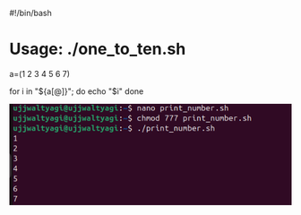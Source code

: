 #!/bin/bash
# Usage: ./one_to_ten.sh

a=(1 2 3 4 5 6 7)

for i in "${a[@]}"; do
  echo "$i"
done

![](../images/2025-10-24-22-43-50.png)